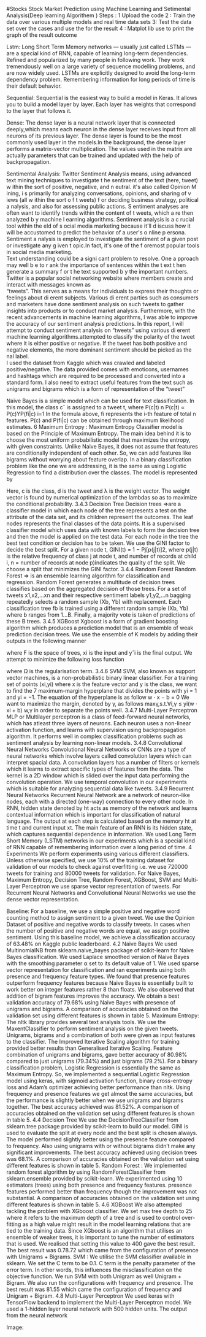 #Stocks
Stock Market Prediction  using Machine Learning  and  Setimental  Analysis(Deep learning Algorithem )
Steps :  1  Upload   the    code 
         2 :  Train the  data  over various  multiple  models  and   real  time  data  sets 
         3:  Test  the   data  set   over the  cases  and  use  the  for the  result
         4 : Matplot  lib    use to   print  the   graph  of the  result  outcome 

Lstm:
Long Short Term Memory networks — usually just called LSTMs — are a special kind of RNN, capable of learning long-term dependencies. Refined and popularized by many people in following work. They work tremendously well on a large variety of sequence modelling problems, and are now widely used. LSTMs are explicitly designed to avoid the
long-term dependency problem. Remembering information for long periods of time is their default behavior.

Sequential:
Sequential is the easiest way to build a model in Keras. It allows you to build a model layer by layer. Each layer has weights that correspond to the layer that follows it.

Dense:
The dense layer is a neural network layer that is connected deeply,which means each neuron in the dense layer receives input from all neurons of its previous layer. The dense layer is found to be the most commonly used layer in the models.In the background, the dense layer performs a matrix-vector multiplication. The values used in the matrix are actually parameters that can be trained and updated with the help of backpropagation.

Sentimental  Analysis:
Twitter   Sentiment   Analysis   means,   using   advanced   text   mining   techniques   to   investigate  t he   sentiment   of   the   text   (here,   tweet)  w ithin   the   sort   of   positive,   negative,   and  n eutral.   it's   also   called   Opinion  M ining,  i s   primarily   for   analyzing   conversations,   opinions,   and   sharing   of  v iews   (all  w ithin   the   sort  o f  t weets)  f or   deciding   business   strategy,   political  a nalysis,   and   also   for   assessing   public   actions.  S entiment   analyses   are   often   want   to   identify   trends   within   the   content   of  t weets,   which  a re   then   analyzed  b y   machine  l earning   algorithms.   Sentiment   analysis   is   a  c rucial   tool   within   the   eld   of  s ocial   media   marketing   because   it'll  d iscuss   how   it   will   be   accustomed   to   predict   the   behavior   of   a   user's  o nline  p ersona.   Sentiment  a nalysis   is   employed   to   investigate   the   sentiment   of   a   given   post   or   investigate   any  g iven  t opic.In   fact,   it's   one   of   the  f oremost   popular tools in social media marketing.   
Text   understanding   could   be   a   signi cant   problem   to   resolve.   One  a pproach   may   well  b e   to  r ank   the   importance   of   sentences   within   the  t ext  t hen   generate   a   summary  f or  t he   text   supported  b y   the   important   numbers. 
Twitter is a popular social networking website where members create and interact with messages known as   
“tweets”. This serves as a means for individuals to express their thoughts or feelings about di erent subjects.   Various di erent parties such as consumers and marketers have done sentiment analysis on such tweets to  gather insights into products or to conduct market analysis. Furthermore, with the recent advancements in   machine learning algorithms, I was able to improve the accuracy of our sentiment analysis predictions. In   this report, I will attempt to conduct sentiment analysis on “tweets” using various 	 di erent machine   learning algorithms.attempted to classify the polarity of the tweet where it is either positive or negative. If   the tweet has both positive and negative elements, the more dominant sentiment should be picked as the   nal label.     
I used the dataset from Kaggle 	  which was crawled and labeled positive/negative. The data provided comes   with emoticons, usernames and hashtags which are required to be processed and  converted into a standard   form. I also need to extract useful features from the text such as unigrams and bigrams which is a form of   representation of the “tweet”   

Naive Bayes is a simple model which can be used for text classification. In this model, the class cˆ is assigned to a tweet t, where
 P(c|t) n
P(c|t) ∝ P(c)YP(fi|c)
i=1
In the formula above, fi represents the i-th feature of total n features. P(c) and P(fi|c) can be obtained through maximum likelihood estimates.
6
Maximum Entropy : 
Maximum Entropy Classifier model is based on the Principle of Maximum Entropy. The main idea behind it is to choose the most uniform probabilistic model that maximizes the entropy, with given constraints. Unlike Naive Bayes, it does not assume that features are conditionally independent of each other. So, we can add features like bigrams without worrying about feature overlap. In a binary classification problem like the one we are addressing, it is the same as using Logistic Regression to find a distribution over the classes. The model is represented by
 
Here, c is the class, d is the tweet and λ is the weight vector. The weight vector is found by numerical optimization of the lambdas so as to maximize the conditional probability.
3.4.3	Decision Tree
Decision trees  =>are a classifier model in which each node of the tree represents a test on the attribute of the data set, and its children represent the outcomes. The leaf nodes represents the final classes of the data points. It is a supervised classifier model which uses data with known labels to form the decision tree and then the model is applied on the test data. For each node in the tree the best test condition or decision has to be taken. We use the GINI factor to decide the best split. For a given node t, GINI(t) = 1 − Pj[p(j|t)]2, where p(j|t) is the relative frequency of class j at node t, and  number of records at child i, n = number of records at node p)indicates the quality of the split. We choose a split that minimizes the GINI factor.
3.4.4	Random Forest
Random Forest  => is an ensemble learning algorithm for classification and regression. Random Forest generates a multitude of decision trees classifies based on the aggregated decision of those trees. For a set of tweets x1,x2,...xn and their respective sentiment labels y1,y2,...n bagging repeatedly selects a random sample (Xb, Yb) with replacement. Each classification tree fb is trained using a different random sample (Xb, Yb) where b ranges from 1...B. Finally, a majority vote is taken of predictions of these B trees.
3.4.5	XGBoost
Xgboost is a form of gradient boosting algorithm which produces a prediction model that is an ensemble of weak prediction decision trees. We use the ensemble of K models by adding their outputs in the following manner
 
where F is the space of trees, xi is the input and yˆi is the final output. We attempt to minimize the following loss function
 
where Ω is the regularisation term.
3.4.6	SVM
SVM, also known as support vector machines, is a non-probabilistic binary linear classifier. For a training set of points (xi,yi) where x is the feature vector and y is the class, we want to find the
7
maximum-margin hyperplane that divides the points with yi = 1 and yi = −1. The equation of the hyperplane is as follow
w · x − b = 0
We want to maximize the margin, denoted by γ, as follows
maxγ,s.t.∀i,γ ≤ yi(w · xi + b) w,γ
in order to separate the points well.
3.4.7	Multi-Layer Perceptron
MLP or Multilayer perceptron is a class of feed-forward neural networks, which has atleast three layers of neurons. Each neuron uses a non-linear activation function, and learns with supervision using backpropagation algorithm. It performs well in complex classification problems such as sentiment analysis by learning non-linear models.
3.4.8	Convolutional Neural Networks
Convolutional Neural Networks or CNNs are a type of neural networks which involve layers called convolution layers which can interpret spacial data. A convolution layers has a number of filters or kernels which it learns to extract specific types of features from the data. The kernel is a 2D window which is slided over the input data performing the convolution operation. We use temporal convolution in our experiments which is suitable for analyzing sequential data like tweets.
3.4.9	Recurrent Neural Networks
Recurrent Neural Network are a network of neuron-like nodes, each with a directed (one-way) connection to every other node. In RNN, hidden state denoted by ht acts as memory of the network and learns contextual information which is important for classification of natural language. The output at each step is calculated based on the memory ht at time t and current input xt. The main feature of an RNN is its hidden state, which captures sequential dependence in information. We used Long Term Short Memory (LSTM) networks in our experiments which is a special kind of RNN capable of remembering information over a long period of time.
4	Experiments
We perform experiments using various different classifiers. Unless otherwise specified, we use 10% of the training dataset for validation of our models to check against overfitting i.e. we use 720000 tweets for training and 80000 tweets for validation. For Naive Bayes, Maximum Entropy, Decision Tree, Random Forest, XGBoost, SVM and Multi-Layer Perceptron we use sparse vector representation of tweets. For Recurrent Neural Networks and Convolutional Neural Networks we use the dense vector representation.


Baseline:
For a baseline, we use a simple positive and negative word counting method to assign sentiment to a given tweet. We use the Opinion Dataset of positive and negative words to classify tweets. In cases when the number of positive and negative words are equal, we assign positive sentiment. Using this baseline model, we achieve a classification accuracy of 63.48% on Kaggle public leaderboard.
4.2	Naive Bayes
We used MultinomialNB from sklearn.naive_bayes package of scikit-learn for Naive Bayes classification. We used Laplace smoothed version of Naive Bayes with the smoothing parameter α set to its default value of 1. We used sparse vector representation for classification and ran experiments using both presence and frequency feature types. We found that presence features outperform frequency features because Naive Bayes is essentially built to work better on integer features rather
8
than floats. We also observed that addition of bigram features improves the accuracy. We obtain a best validation accuracy of 79.68% using Naive Bayes with presence of unigrams and bigrams. A comparison of accuracies obtained on the validation set using different features is shown in table
5.
Maximum Entropy: 
The nltk library provides several text analysis tools. We use the MaxentClassifier to perform sentiment analysis on the given tweets. Unigrams, bigrams and a combination of both were given as input features to the classifier. The Improved Iterative Scaling algorithm for training provided better results than Generalised Iterative Scaling. Feature combination of unigrams and bigrams, gave better accuracy of 80.98% compared to just unigrams (79.34%) and just bigrams (79.2%).
For a binary classification problem, Logistic Regression is essentially the same as Maximum Entropy. So, we implemented a sequential Logistic Regression model using keras, with sigmoid activation function, binary cross-entropy loss and Adam’s optimizer achieving better performance than nltk. Using frequency and presence features we get almost the same accuracies, but the performance is slightly better when we use unigrams and bigrams together. The best accuracy achieved was 81.52%. A comparison of accuracies obtained on the validation set using different features is shown in table 5.
4.4	Decision Tree
We use the DecisionTreeClassifier from sklearn.tree package provided by scikit-learn to build our model. GINI is used to evaluate the split at every node and the best split is chosen always. The model performed slightly better using the presence feature compared to frequency. Also using unigrams with or without bigrams didn’t make any significant improvements. The best accuracy achieved using decision trees was 68.1%. A comparison of accuracies obtained on the validation set using different features is shown in table 5.
Random Forest :
We implemented random forest algorithm by using RandomForestClassifier from sklearn.ensemble provided by scikit-learn. We experimented using 10 estimators (trees) using both presence and frequency features. presence features performed better than frequency though the improvement was not substantial. A comparison of accuracies obtained on the validation set using different features is shown in table 5.
4.6	XGBoost
We also attempted tackling the problem with XGboost classifier. We set max tree depth to 25 where it refers to the maximum depth of a tree and is used to control over-fitting as a high value might result in the model learning relations that are tied to the training data. Since XGboost is an algorithm that utilises an ensemble of weaker trees, it is important to tune the number of estimators that is used. We realised that setting this value to 400 gave the best result. The best result was 0.78.72 which came from the configuration of presence with Unigrams + Bigrams.
SVM : 
We utilise the SVM classifier available in sklearn. We set the C term to be 0.1. C term is the penalty parameter of the error term. In other words, this influences the misclassification on the objective function. We run SVM with both Unigram as well Unigram + Bigram. We also run the configurations with frequency and presence. The best result was 81.55 which came the configuration of frequency and Unigram + Bigram.
4.8	Multi-Layer Perceptron
We used keras with TensorFlow backend to implement the Multi-Layer Perceptron model. We used a 1-hidden layer neural network with 500 hidden units. The output from the neural network

Image:


